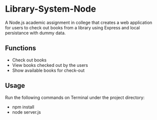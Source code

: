 # Library-System-Node
A Node.js academic assignment in college that creates a web application for users to check out books from a library using Express and local persistance with dummy data.

## Functions
- Check out books
- View books checked out by the users
- Show available books for check-out

## Usage
Run the following commands on Terminal under the project directory:
- npm install
- node server.js
